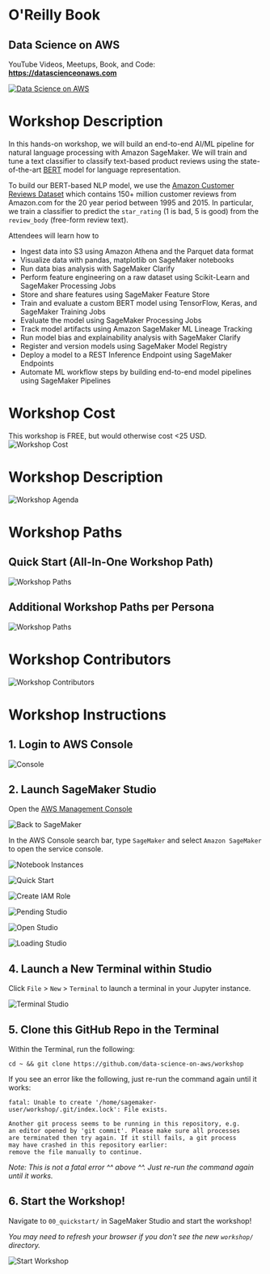 # O'Reilly Book

## Data Science on AWS

YouTube Videos, Meetups, Book, and Code:  **https://datascienceonaws.com**

[![Data Science on AWS](img/data-science-on-aws-book.png)](https://datascienceonaws.com)

# Workshop Description
In this hands-on workshop, we will build an end-to-end AI/ML pipeline for natural language processing with Amazon SageMaker.  We will train and tune a text classifier to classify text-based product reviews using the state-of-the-art [BERT](https://arxiv.org/abs/1810.04805) model for language representation.

To build our BERT-based NLP model, we use the [Amazon Customer Reviews Dataset](https://s3.amazonaws.com/amazon-reviews-pds/readme.html) which contains 150+ million customer reviews from Amazon.com for the 20 year period between 1995 and 2015.  In particular, we train a classifier to predict the `star_rating` (1 is bad, 5 is good) from the `review_body` (free-form review text).
 
Attendees will learn how to
* Ingest data into S3 using Amazon Athena and the Parquet data format
* Visualize data with pandas, matplotlib on SageMaker notebooks
* Run data bias analysis with SageMaker Clarify
* Perform feature engineering on a raw dataset using Scikit-Learn and SageMaker Processing Jobs
* Store and share features using SageMaker Feature Store
* Train and evaluate a custom BERT model using TensorFlow, Keras, and SageMaker Training Jobs
* Evaluate the model using SageMaker Processing Jobs
* Track model artifacts using Amazon SageMaker ML Lineage Tracking
* Run model bias and explainability analysis with SageMaker Clarify
* Register and version models using SageMaker Model Registry
* Deploy a model to a REST Inference Endpoint using SageMaker Endpoints
* Automate ML workflow steps by building end-to-end model pipelines using SageMaker Pipelines

# Workshop Cost
This workshop is FREE, but would otherwise cost <25 USD.
![Workshop Cost](img/billing.png)

# Workshop Description
![Workshop Agenda](img/outline.png)

# Workshop Paths

## Quick Start (All-In-One Workshop Path)
![Workshop Paths](img/workshop_paths1.png)

## Additional Workshop Paths per Persona
![Workshop Paths](img/workshop_paths2.png)

# Workshop Contributors
![Workshop Contributors](img/primary-contributors.png)

# Workshop Instructions

## 1. Login to AWS Console

![Console](img/aws_console.png)

## 2. Launch SageMaker Studio

Open the [AWS Management Console](https://console.aws.amazon.com/console/home)

![Back to SageMaker](img/alt_back_to_sagemaker_8.png)

In the AWS Console search bar, type `SageMaker` and select `Amazon SageMaker` to open the service console.

![Notebook Instances](img/stu_notebook_instances_9.png)

![Quick Start](img/sm-quickstart.png)

![Create IAM Role](img/sm-create-iam-role-s3.png)

![Pending Studio](img/studio_pending.png)

![Open Studio](img/studio_open.png)

![Loading Studio](img/studio_loading.png)

## 4. Launch a New Terminal within Studio

Click `File` > `New` > `Terminal` to launch a terminal in your Jupyter instance.

![Terminal Studio](img/studio_terminal.png)

## 5. Clone this GitHub Repo in the Terminal

Within the Terminal, run the following:

```
cd ~ && git clone https://github.com/data-science-on-aws/workshop
```

If you see an error like the following, just re-run the command again until it works:
```
fatal: Unable to create '/home/sagemaker-user/workshop/.git/index.lock': File exists.

Another git process seems to be running in this repository, e.g.
an editor opened by 'git commit'. Please make sure all processes
are terminated then try again. If it still fails, a git process
may have crashed in this repository earlier:
remove the file manually to continue.
```
_Note:  This is not a fatal error ^^ above ^^.  Just re-run the command again until it works._

## 6. Start the Workshop!

Navigate to `00_quickstart/` in SageMaker Studio and start the workshop!

_You may need to refresh your browser if you don't see the new `workshop/` directory._

![Start Workshop](img/studio_start_workshop.png)
